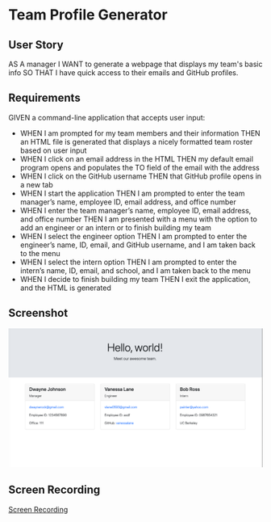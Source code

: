 # Team Profile Generator

## User Story
AS A manager I WANT to generate a webpage that displays my team's basic info SO THAT I have quick access to their emails and GitHub profiles.

## Requirements
GIVEN a command-line application that accepts user input:
- WHEN I am prompted for my team members and their information THEN an HTML file is generated that displays a nicely formatted team roster based on user input
- WHEN I click on an email address in the HTML THEN my default email program opens and populates the TO field of the email with the address
- WHEN I click on the GitHub username THEN that GitHub profile opens in a new tab
- WHEN I start the application THEN I am prompted to enter the team manager’s name, employee ID, email address, and office number
- WHEN I enter the team manager’s name, employee ID, email address, and office number THEN I am presented with a menu with the option to add an engineer or an intern or to finish building my team
- WHEN I select the engineer option THEN I am prompted to enter the engineer’s name, ID, email, and GitHub username, and I am taken back to the menu
- WHEN I select the intern option THEN I am prompted to enter the intern’s name, ID, email, and school, and I am taken back to the menu
- WHEN I decide to finish building my team THEN I exit the application, and the HTML is generated

## Screenshot
![Screenshot](https://github.com/vanessalane/team-profile-generator/blob/master/generated_profile_screenshot.png)

## Screen Recording
[Screen Recording](https://drive.google.com/file/d/1DGWlzf9vkoY3MknXizGpUyPqisbeZo6W/preview)
